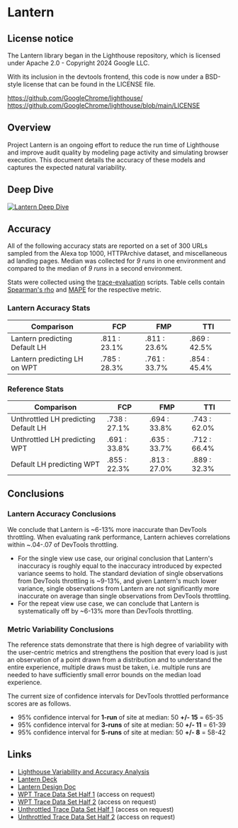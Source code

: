 # Lantern

## License notice

The Lantern library began in the Lighthouse repository, which
is licensed under Apache 2.0 - Copyright 2024 Google LLC.

With its inclusion in the devtools frontend, this code is now under
a BSD-style license that can be found in the LICENSE file.

https://github.com/GoogleChrome/lighthouse/
https://github.com/GoogleChrome/lighthouse/blob/main/LICENSE

## Overview

Project Lantern is an ongoing effort to reduce the run time of Lighthouse and improve audit quality by modeling page activity and simulating browser execution. This document details the accuracy of these models and captures the expected natural variability.

## Deep Dive

[![Lantern Deep Dive](https://img.youtube.com/vi/0dkry1r49xw/0.jpg)](https://www.youtube.com/watch?v=0dkry1r49xw)

## Accuracy

All of the following accuracy stats are reported on a set of 300 URLs sampled from the Alexa top 1000, HTTPArchive dataset, and miscellaneous ad landing pages. Median was collected for *9 runs* in one environment and compared to the median of *9 runs* in a second environment.

Stats were collected using the [trace-evaluation](https://github.com/patrickhulce/lighthouse-trace-evaluations) scripts. Table cells contain [Spearman's rho](https://en.wikipedia.org/wiki/Spearman%27s_rank_correlation_coefficient) and [MAPE](https://en.wikipedia.org/wiki/Mean_absolute_percentage_error) for the respective metric.

### Lantern Accuracy Stats
| Comparison | FCP | FMP | TTI |
| -- | -- | -- | -- |
| Lantern predicting Default LH | .811 : 23.1% | .811 : 23.6% | .869 : 42.5% |
| Lantern predicting LH on WPT | .785 : 28.3% | .761 : 33.7% | .854 : 45.4% |

### Reference Stats
| Comparison | FCP | FMP | TTI |
| -- | -- | -- | -- |
| Unthrottled LH predicting Default LH | .738 : 27.1% | .694 : 33.8% | .743 : 62.0% |
| Unthrottled LH predicting WPT | .691 : 33.8% | .635 : 33.7% | .712 : 66.4% |
| Default LH predicting WPT | .855 : 22.3% | .813 : 27.0% | .889 : 32.3% |

## Conclusions

### Lantern Accuracy Conclusions
We conclude that Lantern is ~6-13% more inaccurate than DevTools throttling. When evaluating rank performance, Lantern achieves correlations within ~.04-.07 of DevTools throttling.

* For the single view use case, our original conclusion that Lantern's inaccuracy is roughly equal to the inaccuracy introduced by expected variance seems to hold. The standard deviation of single observations from DevTools throttling is ~9-13%, and given Lantern's much lower variance, single observations from Lantern are not significantly more inaccurate on average than single observations from DevTools throttling.
* For the repeat view use case, we can conclude that Lantern is systematically off by ~6-13% more than DevTools throttling.

### Metric Variability Conclusions
The reference stats demonstrate that there is high degree of variability with the user-centric metrics and strengthens the position that every load is just an observation of a point drawn from a distribution and to understand the entire experience, multiple draws must be taken, i.e. multiple runs are needed to have sufficiently small error bounds on the median load experience.

The current size of confidence intervals for DevTools throttled performance scores are as follows.

* 95% confidence interval for **1-run** of site at median: 50 **+/- 15** = 65-35
* 95% confidence interval for **3-runs** of site at median: 50 **+/- 11** = 61-39
* 95% confidence interval for **5-runs** of site at median: 50 **+/- 8** = 58-42

## Links

* [Lighthouse Variability and Accuracy Analysis](https://docs.google.com/document/d/1BqtL-nG53rxWOI5RO0pItSRPowZVnYJ_gBEQCJ5EeUE/edit?usp=sharing)
* [Lantern Deck](https://docs.google.com/presentation/d/1EsuNICCm6uhrR2PLNaI5hNkJ-q-8Mv592kwHmnf4c6U/edit?usp=sharing)
* [Lantern Design Doc](https://docs.google.com/a/chromium.org/document/d/1pHEjtQjeycMoFOtheLfFjqzggY8VvNaIRfjC7IgNLq0/edit?usp=sharing)
* [WPT Trace Data Set Half 1](https://drive.google.com/open?id=1Y_duiiJVljzIEaYWEmiTqKQFUBFWbKVZ) (access on request)
* [WPT Trace Data Set Half 2](https://drive.google.com/open?id=1EoHk8nQaBv9aoaVv81TvR7UfXTUu2fiu) (access on request)
* [Unthrottled Trace Data Set Half 1](https://drive.google.com/open?id=1axJf9R3FPpzxhR7FKOvXPLFLxxApfwD0) (access on request)
* [Unthrottled Trace Data Set Half 2](https://drive.google.com/open?id=1krcWq5DF0oB1hq90G29bEwIP7zDcJrYY) (access on request)
